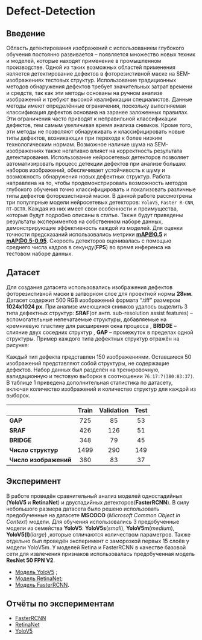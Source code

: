 # Defect-Detection

## Введение 
Область детектирования изображений с использованием глубокого обучения постоянно развивается – появляется множество новых техник и моделей, которые находят применение в промышленном производстве. Одной из таких возможных областей применения является детектирование дефектов в фоторезистивной маске на SEM-изображениях тестовых структур. Использование традиционных методов обнаружения дефектов требует значительных затрат времени и средств, так как эти методы основаны на ручном анализе изображений и требуют высокой квалификации специалистов. Данные методы имеют определённые ограничения, поскольку выполняемая классификация дефектов основана на заранее заложенных правилах. Эти ограничения часто приводят к неправильной классификации дефектов, тем самым увеличивая время анализа снимков. Кроме того, эти методы не позволяют обнаруживать и классифицировать новые типы дефектов, возникающих при переходе к более низким технологическим нормам. Возможное наличие шума на SEM-изображениях также негативно влияет на корректность результата детектирования. Использование нейросетевых детекторов позволяет автоматизировать процесс детекции дефектов при анализе больших наборов изображений, обеспечивает устойчивость к шуму и возможность обнаружения новых дефектных структур. Работа направлена на то, чтобы продемонстрировать возможность методов глубокого обучения точно классифицировать и локализовать различные типы дефектов фоторезистивной маски. 
В данной работе рассмотрены три популярные модели нейросетевых детекторов: `YoloV5`, `Faster R-CNN`, `RT-DETR`. Каждая из них имеет свои особенности и преимущества, которые будут подробно описаны в статье. Также будут приведены результаты экспериментов на собственном наборе данных, демонстрирующие эффективность каждой из моделей. Для оценки точности предсказаний использовались метрики **mAP@0.5** и **mAP@0.5-0.95**. Скорость детекторов оценивалась с помощью среднего числа кадров в секунду(**FPS**) во время инференса на тестовом наборе данных. 

## Датасет
Для создания датасета использовались изображения дефектов фоторезистивной маски в затворном слое для проектной нормы **28нм**.  Датасет содержит 500 RGB изображений формата “.tiff” размером **1024x1024 px**. При анализе имеющихся снимков удалось выделить 3 типа дефектных структур: **SRAF**(от англ. sub-resolution assist features) – вспомогательные непечатаемые структуры, добавляемые на кремниевую пластину для расширения окна процесса , **BRIDGE** – слияние двух соседних структур , **GAP** – промежуток в пределах одной структуры.
Пример каждого типа дефектных структур отражён на рисунке:


Каждый тип дефекта представлен 150 изображениями. Оставшиеся 50 изображений представляют собой структуры, не содержащие дефектов. Набор данных был разделён на тренировочную, валидационную и тестовую выборки в соотношении `76:17:7(380:83:37)`. В таблице 1 приведена дополнительная  статистика по датасету, включая количество изображений и количество структур для каждой из выборок. 

|        |Train|Validation|Test|
|:--------|:-----:|:----------:|:----:|
|  **GAP**   | 725 |	  85    |	53 |
| **SRAF**   |426  |	126     |	51 |
|**BRIDGE**  |348  |	79      |	45 |
|**Число структур** |	1499 |	290 |	149 |
|**Число изображений** |	380 |	83 |	37 |





## Эксперимент
В работе проведён сравнительный анализ моделей одностадийных (**YoloV5** и **RetinaNet**) и двустадийных детекторов(**FasterRCNN**). В силу небольшого размера датасета было решено использовать предобученные на датасете **MSCOCO** (*Microsoft* *Common* *Object* *in* *Context*) модели. Для обучения использовались 3 предобученные модели из семейства **YoloV5**: **YoloV5s**(*small*), **YoloV5m**(*medium*), **YoloV5(l)**(*large*) ,которые отличаются количеством параметров. Также отдельно был проведён эксперимент с заморозкой первых 15 слоёв у модели YoloV5m. У моделей Retina и FasterRCNN в качестве базовой сети для извлечения признаков использовалась предобученная модель **ResNet 50 FPN V2**.

* [Модель YoloV5](https://drive.google.com/file/d/1tWXDTCf9PU91_FQEolvEb5mwBZghlqMA/view?usp=sharing) ;
* [Модель RetinaNet](https://colab.research.google.com/drive/1RE86kC1hvKwxSVpbnZw43GGMJ4eaXm8P?usp=sharing);
* [Модель FasterRCNN](https://colab.research.google.com/drive/1Fp8zvTNBYwg4O5e6dEZuRF2ww6SJeckQ?usp=sharing).

## Отчёты по экспериментам
* [FasterRCNN](https://api.wandb.ai/links/ml_team_mskv/ct39z2bb)
* [RetinaNet](https://wandb.ai/ml_team_mskv/RetinaNet/reports/RetinaNet--Vmlldzo1MTEzOTE4?accessToken=lphq8w1ekatlghijp4tzxrlqjn0ipgtg73jyrz9199o5kzodobo71g85l5gi1h1l)
* [YoloV5](https://wandb.ai/ml_team_mskv/YOLOv5/reports/YoloV5--Vmlldzo1MTA2OTMw?accessToken=z32xznnqlqqtrt1i3xuqhu4bimcaeh0ys879jus351ugovp3un8lximih0e038kx)
